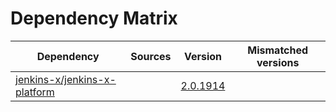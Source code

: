 # Dependency Matrix

Dependency | Sources | Version | Mismatched versions
---------- | ------- | ------- | -------------------
[jenkins-x/jenkins-x-platform](https://github.com/jenkins-x/jenkins-x-platform) |  | [2.0.1914](https://github.com/jenkins-x/jenkins-x-platform/releases/tag/v2.0.1914) | 
